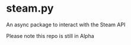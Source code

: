 # steam.py
An async package to interact with the Steam API 

Please note this repo is still in Alpha
